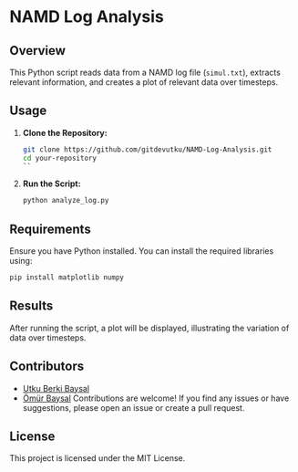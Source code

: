 # NAMD Log Analysis

## Overview

This Python script reads data from a NAMD log file (`simul.txt`), extracts relevant information, and creates a plot of relevant data over timesteps.

## Usage

1. **Clone the Repository:**

   ```bash
   git clone https://github.com/gitdevutku/NAMD-Log-Analysis.git
   cd your-repository
   ``
2. **Run the Script:**
    ```bash
    python analyze_log.py
     ```
## Requirements
Ensure you have Python installed. You can install the required libraries using:

``` bash
pip install matplotlib numpy
```
## Results
After running the script, a plot will be displayed, illustrating the variation of data over timesteps.

## Contributors
- [Utku Berki Baysal](https://github.com/gitdevutku)
- [Ömür Baysal](https://scholar.google.de/citations?user=z9lRSe4AAAAJ&hl=tr)
Contributions are welcome! If you find any issues or have suggestions, please open an issue or create a pull request.
## License
This project is licensed under the MIT License.
